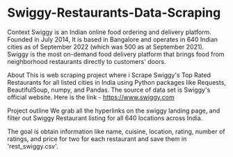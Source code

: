 # Swiggy-Restaurants-Data-Scraping

Context
Swiggy is an Indian online food ordering and delivery platform. 
Founded in July 2014, It is based in Bangalore and operates in 640 Indian cities as of September 2022 (which was 500 as at September 2021). Swiggy is the most on-demand food delivery platform that brings food from neighborhood restaurants directly to customers' doors.

About
This is web scraping project where i Scrape Swiggy's Top Rated Restaurants for all listed cities in India using Python packages like Requests, BeautifulSoup, numpy, and Pandas. The source of data set is Swiggy's official website. Here is the link - https://www.swiggy.com

Project outline
We grab all the hyperlinks on the swiggy landing page, and filter out Swiggy Restaurant listing for all 640 locations across India.

The goal is obtain information like name, cuisine, location, rating, number of ratings, and price for two for each restaurant and save them in 'rest_swiggy.csv'.


